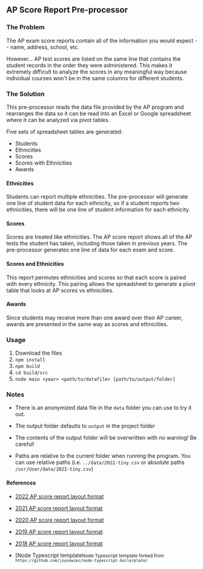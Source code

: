 ## AP Score Report Pre-processor

### The Problem

The AP exam score reports contain all of the information you would expect -- name, address, school, etc.

However... AP test scores are listed on the same line that contains the student records in the order they were administered.
This makes it extremely difficult to analyze the scores in any meaningful way because individual courses won't be in the same columns for different students.

### The Solution

This pre-processor reads the data file provided by the AP program and rearranges the data so it can be read into an Excel or Google spreadsheet where it can be analyzed via pivot tables.

Five sets of spreadsheet tables are generated:

* Students
* Ethnicities
* Scores
* Scores with Ethnicities
* Awards

#### Ethnicities

Students can report multiple ethnicities. The pre-processor will generate one line of student data for each ethnicity, so if a student reports two ethnicities, there will be one line of student information for each ethnicity.

#### Scores

Scores are treated like ethnicities.  The AP score report shows all of the AP tests the student has taken, including those taken in previous years.  The pre-processor generates one line of data for each exam and score.

#### Scores and Ethnicities

This report permutes ethnicities and scores so that each score is paired with every ethnicity. This pairing allows the spreadsheet to generate a pivot table that looks at AP scores vs ethnicities.   

#### Awards

Since students may receive more than one award over their AP career, awards are presented in the same way as scores and ethnicities.

### Usage

1. Download the files
2. `npm install`
3. `npm build`
4. `cd build/src`
5. `node main <year> <path/to/datafile> [path/to/output/folder]`

### Notes

* There is an anonymized data file in the `data` folder you can use to try it out.

* The output folder defaults to `output` in the project folder

* The contents of the output folder will be overwritten with no warning! Be careful! 

* Paths are relative to the current folder when running the program.  You can use relative paths (i.e. `../data/2022-tiny.csv` or absolute paths `/usr/User/data/2022-tiny.csv`)

#### References

* [2022 AP score report layout format](`https://apcentral.collegeboard.org/media/pdf/ap-datafile-layout-2022.pdf`)
* [2021 AP score report layout format](`https://apcentral.collegeboard.org/media/pdf/ap-datafile-layout-2021_2.pdf`)
* [2020 AP score report layout format](`https://apcentral.collegeboard.org/media/pdf/ap-datafile-layout-2020.pdf`)
* [2019 AP score report layout format](`https://apcentral.collegeboard.org/media/pdf/ap-student-data-record-layout-2019.pdf`)
* [2018 AP score report layout format](`https://apcentral.collegeboard.org/media/pdf/ap-student-data-record-layout-2018.pdf`)

* [Node Typescript template<span style="font-size:0.75rem">Node Typescript template forked from `https://github.com/jsynowiec/node-typescript-boilerplate/`</span>
